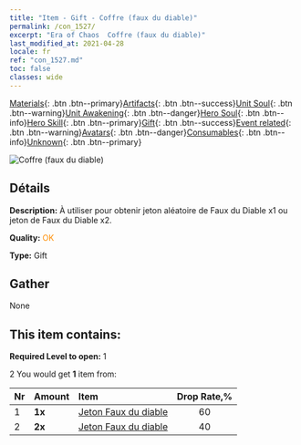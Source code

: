 ```yaml
---
title: "Item - Gift - Coffre (faux du diable)"
permalink: /con_1527/
excerpt: "Era of Chaos  Coffre (faux du diable)"
last_modified_at: 2021-04-28
locale: fr
ref: "con_1527.md"
toc: false
classes: wide
---
```

 [Materials](/ItemsFR/){: .btn .btn--primary}[Artifacts](/ItemsFR/Artifacts/){: .btn .btn--success}[Unit Soul](/ItemsFR/UnitSoul/){: .btn .btn--warning}[Unit Awakening](/ItemsFR/UnitAwakening/){: .btn .btn--danger}[Hero Soul](/ItemsFR/HeroSoul/){: .btn .btn--info}[Hero Skill](/ItemsFR/HeroSkill/){: .btn .btn--primary}[Gift](/ItemsFR/Gift/){: .btn .btn--success}[Event related](/ItemsFR/Events/){: .btn .btn--warning}[Avatars](/ItemsFR/Avatars/){: .btn .btn--danger}[Consumables](/ItemsFR/Consumables/){: .btn .btn--info}[Unknown](/ItemsFR/Unknown/){: .btn .btn--primary}

 ![Coffre (faux du diable)](/images/t/i_907141.png)

## Détails
 **Description:** À utiliser pour obtenir jeton aléatoire de Faux du Diable x1 ou jeton de Faux du Diable x2.

 **Quality:** <span style="color: #FF8C00">OK</span>

 **Type:** Gift

## Gather

  None

## This item contains:

 **Required Level to open:** 1

 2 You would get **1** item  from:

  | Nr | Amount |     Item    | Drop Rate,% |
  |:---|:-------|:------------|:---------:|
  | 1 |  **1x** | [Jeton Faux du diable](/ItemsFR/con_984/) | 60 | 
  | 2 |  **2x** | [Jeton Faux du diable](/ItemsFR/con_984/) | 40 | 
